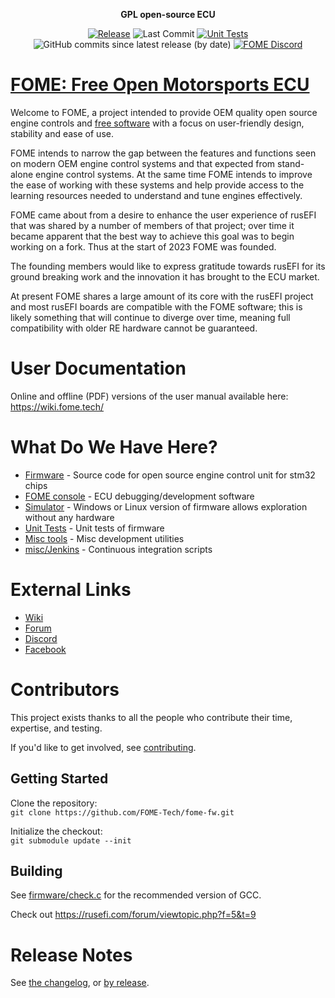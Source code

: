 <div align="center">

<b>GPL open-source ECU</b>

[![Release](https://img.shields.io/github/v/release/FOME-Tech/fome-fw?style=flat)](https://github.com/FOME-Tech/fome-fw/releases/latest) ![Last Commit](https://img.shields.io/github/last-commit/FOME-Tech/fome-fw?style=flat)
[![Unit Tests](https://img.shields.io/github/actions/workflow/status/FOME-Tech/fome-fw/build-unit-tests.yaml?label=Unit%20Tests&branch=master)](https://github.com/FOME-Tech/fome-fw/actions/workflows/build-unit-tests.yaml)
![GitHub commits since latest release (by date)](https://img.shields.io/github/commits-since/FOME-Tech/fome-fw/latest?color=blueviolet&label=Commits%20Since%20Release)
[![FOME Discord](https://img.shields.io/discord/1060875162892898324?label=Discord&logo=Discord)](https://discord.gg/5kC7vvpk7z)

</div>

# [FOME: Free Open Motorsports ECU](https://www.fome.tech/)

Welcome to FOME, a project intended to provide OEM quality open source engine controls and [free software](https://www.fsf.org/about/what-is-free-software) with a focus on user-friendly design, stability and ease of use. 

FOME intends to narrow the gap between the features and functions seen on modern OEM engine control systems and that expected from stand-alone engine control systems. At the same time FOME intends to improve the ease of working with these systems and help provide access to the learning resources needed to understand and tune engines effectively.

FOME came about from a desire to enhance the user experience of rusEFI that was shared by a number of members of that project; over time it became apparent that the best way to achieve this goal was to begin working on a fork. Thus at the start of 2023 FOME was founded.

The founding members would like to express gratitude towards rusEFI for its ground breaking work and the innovation it has brought to the ECU market.

At present FOME shares a large amount of its core with the rusEFI project and most rusEFI boards are compatible with the FOME software; this is likely something that will continue to diverge over time, meaning full compatibility with older RE hardware cannot be guaranteed.

# User Documentation

Online and offline (PDF) versions of the user manual available here: https://wiki.fome.tech/

# What Do We Have Here?
 * [Firmware](/firmware) - Source code for open source engine control unit for stm32 chips
 * [FOME console](/java_console) - ECU debugging/development software
 * [Simulator](/simulator) - Windows or Linux version of firmware allows exploration without any hardware
 * [Unit Tests](/unit_tests) - Unit tests of firmware
 * [Misc tools](/java_tools) - Misc development utilities
 * [misc/Jenkins](/misc/jenkins) - Continuous integration scripts

# External Links

 * [Wiki](https://wiki.fome.tech/)
 * [Forum](https://www.fome.tech/forum)
 * [Discord](https://discord.com/invite/5FQj4DMz)
 * [Facebook](https://www.facebook.com/fome.tech)
<!--
 * [YouTube](https://www.youtube.com/)
-->

# Contributors

This project exists thanks to all the people who contribute their time, expertise, and testing.

If you'd like to get involved, see [contributing](CONTRIBUTING.md).

## Getting Started

Clone the repository:  
`git clone https://github.com/FOME-Tech/fome-fw.git`

Initialize the checkout:  
`git submodule update --init`

## Building

See [firmware/check.c](firmware/check.c) for the recommended version of GCC.

Check out https://rusefi.com/forum/viewtopic.php?f=5&t=9

# Release Notes

See [the changelog](firmware/CHANGELOG.md), or [by release](https://github.com/FOME-Tech/fome-fw/releases).
